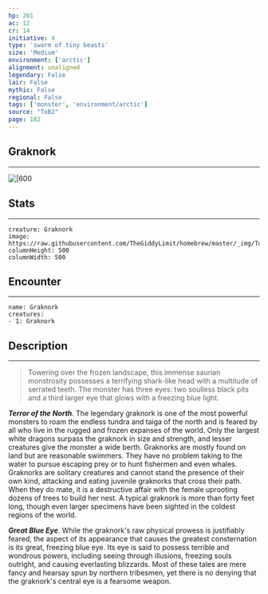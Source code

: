 ```yaml
---
hp: 201
ac: 12
cr: 14
initiative: 4
type: 'swarm of tiny beasts'    
size: 'Medium'
environment: ['arctic']
alignment: unaligned
legendary: False
lair: False
mythic: False
regional: False
tags: ['monster', 'environment/arctic']
source: "ToB2"
page: 182
---
```


## Graknork
---

![|600](https://raw.githubusercontent.com/TheGiddyLimit/homebrew/master/_img/ToB2/creature/Graknork.webp)

## Stats
---

```statblock
creature: Graknork
image: https://raw.githubusercontent.com/TheGiddyLimit/homebrew/master/_img/ToB2/creature/token/Graknork%20%28Token%29.png
columnHeight: 500
columnWidth: 500
```

## Encounter
---

```encounter-table
name: Graknork
creatures:
- 1: Graknork
```

## Description
---
>Towering over the frozen landscape, this immense saurian monstrosity possesses a terrifying shark-like head with a multitude of serrated teeth. The monster has three eyes: two soulless black pits and a third larger eye that glows with a freezing blue light.

**_Terror of the North_**. The legendary graknork is one of the most powerful monsters to roam the endless tundra and taiga of the north and is feared by all who live in the rugged and frozen expanses of the world. Only the largest white dragons surpass the graknork in size and strength, and lesser creatures give the monster a wide berth. Graknorks are mostly found on land but are reasonable swimmers. They have no problem taking to the water to pursue escaping prey or to hunt fishermen and even whales. Graknorks are solitary creatures and cannot stand the presence of their own kind, attacking and eating juvenile graknorks that cross their path. When they do mate, it is a destructive affair with the female uprooting dozens of trees to build her nest. A typical graknork is more than forty feet long, though even larger specimens have been sighted in the coldest regions of the world.

**_Great Blue Eye_**. While the graknork's raw physical prowess is justifiably feared, the aspect of its appearance that causes the greatest consternation is its great, freezing blue eye. Its eye is said to possess terrible and wondrous powers, including seeing through illusions, freezing souls outright, and causing everlasting blizzards. Most of these tales are mere fancy and hearsay spun by northern tribesmen, yet there is no denying that the graknork's central eye is a fearsome weapon.






